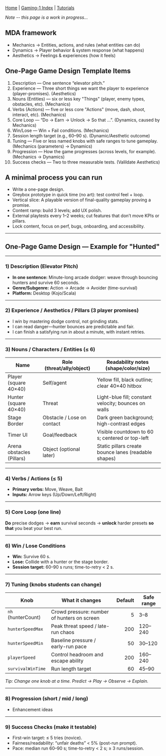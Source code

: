 <div class="nav">
  <a href="../../index.html">Home</a> | <a href="index.html">Gaming-1 Index</a> | <a href="../../tutorials-index.html">Tutorials</a>
</div>

*Note -- this page is a work in progress...*

## MDA framework

* Mechanics → Entities, actions, and rules (what entities can do)
* Dynamics → Player behavior & system response (what happens)
* Aesthetics → Feelings & experiences (how it feels)

## One-Page Game Design Template Items

1. Description — One sentence “elevator pitch.”
1. Experience — Three short things we want the player to experience (player-promises). (Aesthetics)
1. Nouns (Entities) — six or less key "Things" (player, enemy types, obstacles, etc). (Mechanics)
1. Verbs (Actions) — five or less core "Actions" (move, dash, shoot, interact, etc). (Mechanics)
1. Core Loop — “Do → Earn → Unlock → So that …”. (Dynamics, caused by Mechanics)
1. Win/Lose — Win + Fail conditions. (Mechanics)
1. Session length target (e.g., 60–90 s). (Dynamic/Aesthetic outcome)
1. Tuning — Five or less named knobs with safe ranges to tune gameplay. (Mechanics (parameters) → Dynamics)
1. Progression — How the game progresses (across levels, for example). (Mechanics → Dynamics)
1. Success checks — Two to three measurable tests. (Valildate Aesthetics)

## A minimal process you can run
* Write a one-page design.
* Greybox prototype in quick time (no art): test control feel + loop.
* Vertical slice: A playable version of final-quality gameplay proving a promise.
* Content ramp: build 3 levels; add UX polish.
* External playtests every 1–2 weeks; cut features that don’t move KPIs or pillars.
* Lock content, focus on perf, bugs, onboarding, and accessibility.

---

## One-Page Game Design — Example for "Hunted"

---

### 1) Description (Elevator Pitch)
- **In one sentence:** Minute-long arcade dodger: weave through bouncing hunters and survive 60 seconds.  
- **Genre/Subgenre:** Action → Arcade → Avoider (time-survival)  
- **Platform:** Desktop (Kojo/Scala)

---

### 2) Experience / Aesthetics / Pillars (3 player promises)
- I win by mastering dodge control, not grinding stats.  
- I can read danger—hunter bounces are predictable and fair.  
- I can finish a satisfying run in about a minute, with instant retries.

---

### 3) Nouns / Characters / Entities (≤ 6)

| Name                     | Role (threat/ally/object)        | Readability notes (shape/color/size)                               |
|---|---|---|
| Player (square 40×40)    | Self/agent                        | Yellow fill, black outline; clear 40×40 hitbox                     |
| Hunter (square 40×40)    | Threat                            | Light-blue fill; constant velocity; bounces on walls               |
| Stage Border             | Obstacle / Lose on contact        | Dark green background; high-contrast edges                         |
| Timer UI                 | Goal/feedback                     | Visible countdown to 60 s; centered or top-left                    |
| Arena obstacles (Pillars)| Object (optional later)           | Static pillars create bounce lanes (readable shapes)               |

---

### 4) Verbs / Actions (≤ 5)
- **Primary verbs:** Move, Weave, Bait  
- **Inputs:** Arrow keys (Up/Down/Left/Right)

---

### 5) Core Loop (one line)
**Do** precise dodges → **earn** survival seconds → **unlock** harder presets **so that** you beat your best run.

---

### 6) Win / Lose Conditions
- **Win:** Survive 60 s.  
- **Lose:** Collide with a hunter or the stage border.  
- **Session target:** 60–90 s runs; time-to-retry < 2 s.

---

### 7) Tuning (knobs students can change)

| Knob              | What it changes                                   | Default | Safe range |
|---|---|---:|---|
| `nh` (hunterCount) | Crowd pressure: number of hunters on screen       | 5       | 3–8        |
| `hunterSpeedMax`   | Peak threat speed / late-run chaos                | 200     | 120–240    |
| `hunterSpeedMin`   | Baseline pressure / early-run pace                | 50      | 30–120     |
| `playerSpeed`      | Control headroom and escape ability               | 200     | 160–240    |
| `survivalWinTime`  | Run length target                                 | 60      | 45–90      |

*Tip: Change one knob at a time. Predict → Play → Observe → Explain.*

---

### 8) Progression (short / mid / long)
- Enhancement ideas

---

### 9) Success Checks (make it testable)
- First-win target: ≤ 5 tries (novice).  
- Fairness/readability: “unfair deaths” < 5% (post-run prompt).  
- Pace: median run 60–90 s; time-to-retry < 2 s; ≥ 3 runs/session.

